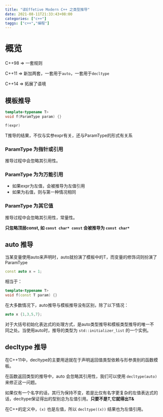 ```yaml
---
title: "读Effetive Modern C++ 之类型推导"
date: 2021-08-11T21:33:43+08:00
categories: ["c++"]
taggs: ["c++","编程"]
---
```


# 概览
C++98 => 一套规则

C++11 => 新加两套，一套用于`auto`，一套用于`decltype`

C++14 => 拓展了语境

## 模板推导

```c++
template<typename T>
void f(ParamType param) {}
```

```c++
f(expr)
```

T推导的结果，不仅与实参expr有关，还与ParamType的形式有关系

### ParamType 为指针或引用

推导过程中会忽略其引用性。

### ParamType 为为万能引用

- 如果expr为左值，会被推导为左值引用
- 如果为右值，则与第一种情况相同

### ParamType 为其它值

推导过程中会忽略其引用性，常量性。

**只忽略顶层const, 如 `const char* const` 会被推导为 `const char*`**



## auto 推导

当某变量使用auto来声明时，auto就扮演了模板中的T，而变量的修饰词则扮演了ParamType

```c++
const auto x = 1;
```

相当于：

```c++
template<typename T>
void f(const T param) {}
```

在大多数情况下，auto推导与模板推导没有区别，除了以下情况：

```c++
auto x {1,3,5,7};
```

对于大括号初始化表达式的处理方式，是auto类型推导和模板类型推导的唯一不同之处。当使用auto时，推导的类型为 `std::initializer_list` 的一个实例。

## decltype 推导

在C++11中，decltype的主要用途就在于声明返回值类型依赖与形参类别的函数模板。

在函数返回类型的推导中，auto 会忽略其引用性，我们可以使用 `decltype(auto)` 来修正这一问题。

如果仅有一个名字的话，其行为保持不变，若是比仅有名字更复杂的左值表达式的话，decltype保证得出的型别总为左值引用。**只要不是T,它就得出T&**

在C++的定义中，`(x)` 也是左值，所以 `decltype((x))` 结果也为左值引用。

